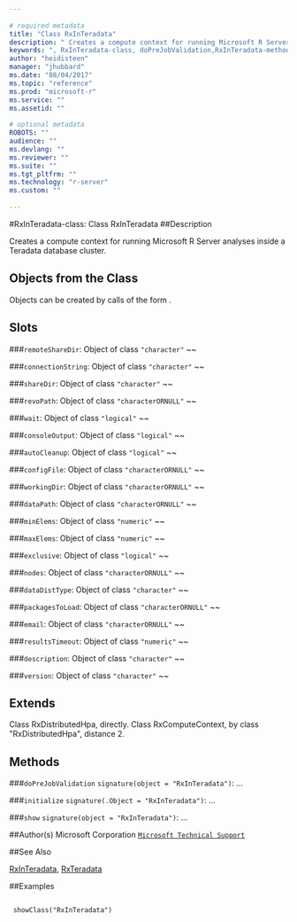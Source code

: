 ```yaml
--- 
 
# required metadata 
title: "Class RxInTeradata" 
description: " Creates a compute context for running Microsoft R Server analyses inside a Teradata database cluster. " 
keywords: ", RxInTeradata-class, doPreJobValidation,RxInTeradata-method, initialize,RxInTeradata-method, show,RxInTeradata-method, classes" 
author: "heidisteen" 
manager: "jhubbard" 
ms.date: "08/04/2017" 
ms.topic: "reference" 
ms.prod: "microsoft-r" 
ms.service: "" 
ms.assetid: "" 
 
# optional metadata 
ROBOTS: "" 
audience: "" 
ms.devlang: "" 
ms.reviewer: "" 
ms.suite: "" 
ms.tgt_pltfrm: "" 
ms.technology: "r-server" 
ms.custom: "" 
 
--- 
```

 
 
 
 
 
 
 #RxInTeradata-class: Class RxInTeradata 
 ##Description
 
Creates a compute context for running Microsoft R Server analyses inside a Teradata database cluster.
 
 
 ## Objects from the Class 

 
Objects can be created by calls of the form .

 
 ## Slots 

 


###`remoteShareDir`:
Object of class `"character"` ~~ 


###`connectionString`:
Object of class `"character"` ~~ 


###`shareDir`:
Object of class `"character"` ~~ 


###`revoPath`:
Object of class `"characterORNULL"` ~~ 


###`wait`:
Object of class `"logical"` ~~ 


###`consoleOutput`:
Object of class `"logical"` ~~ 


###`autoCleanup`:
Object of class `"logical"` ~~ 


###`configFile`:
Object of class `"characterORNULL"` ~~ 


###`workingDir`:
Object of class `"characterORNULL"` ~~ 


###`dataPath`:
Object of class `"characterORNULL"` ~~ 


###`minElems`:
Object of class `"numeric"` ~~ 


###`maxElems`:
Object of class `"numeric"` ~~ 


###`exclusive`:
Object of class `"logical"` ~~ 


###`nodes`:
Object of class `"characterORNULL"` ~~ 


###`dataDistType`:
Object of class `"character"` ~~ 


###`packagesToLoad`:
Object of class `"characterORNULL"` ~~ 


###`email`:
Object of class `"characterORNULL"` ~~ 


###`resultsTimeout`:
Object of class `"numeric"` ~~ 


###`description`:
Object of class `"character"` ~~ 


###`version`:
Object of class `"character"` ~~ 



 
 ## Extends 

 
Class RxDistributedHpa, directly.
Class RxComputeContext, by class "RxDistributedHpa", distance 2.
 
 ## Methods 

 


###`doPreJobValidation`
`signature(object = "RxInTeradata")`: ... 


###`initialize`
`signature(.Object = "RxInTeradata")`: ... 


###`show`
`signature(object = "RxInTeradata")`: ... 



 
 
 ##Author(s)
 Microsoft Corporation [`Microsoft Technical Support`](https://go.microsoft.com/fwlink/?LinkID=698556&clcid=0x409)
 
 
 ##See Also
 
[RxInTeradata](RxInTeradata.md),
[RxTeradata](RxTeradata.md)
   
 ##Examples

 ```
   
  showClass("RxInTeradata")
 
```
 
 
